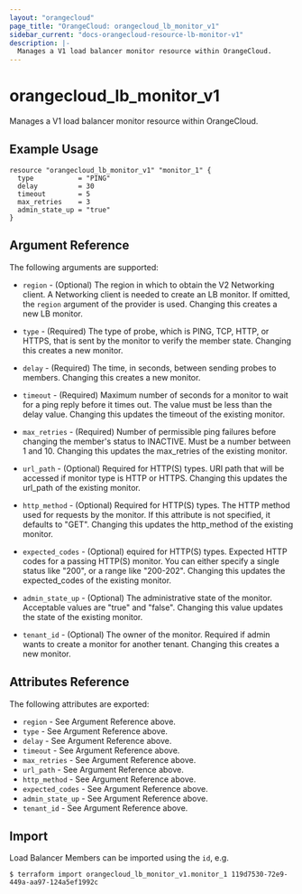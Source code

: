 ```yaml
---
layout: "orangecloud"
page_title: "OrangeCloud: orangecloud_lb_monitor_v1"
sidebar_current: "docs-orangecloud-resource-lb-monitor-v1"
description: |-
  Manages a V1 load balancer monitor resource within OrangeCloud.
---
```


# orangecloud\_lb\_monitor_v1

Manages a V1 load balancer monitor resource within OrangeCloud.

## Example Usage

```hcl
resource "orangecloud_lb_monitor_v1" "monitor_1" {
  type           = "PING"
  delay          = 30
  timeout        = 5
  max_retries    = 3
  admin_state_up = "true"
}
```

## Argument Reference

The following arguments are supported:

* `region` - (Optional) The region in which to obtain the V2 Networking client.
    A Networking client is needed to create an LB monitor. If omitted, the
    `region` argument of the provider is used. Changing this creates a new
    LB monitor.

* `type` - (Required) The type of probe, which is PING, TCP, HTTP, or HTTPS,
    that is sent by the monitor to verify the member state. Changing this
    creates a new monitor.

* `delay` - (Required) The time, in seconds, between sending probes to members.
    Changing this creates a new monitor.

* `timeout` - (Required) Maximum number of seconds for a monitor to wait for a
    ping reply before it times out. The value must be less than the delay value.
    Changing this updates the timeout of the existing monitor.

* `max_retries` - (Required) Number of permissible ping failures before changing
    the member's status to INACTIVE. Must be a number between 1 and 10. Changing
    this updates the max_retries of the existing monitor.

* `url_path` - (Optional) Required for HTTP(S) types. URI path that will be
    accessed if monitor type is HTTP or HTTPS. Changing this updates the
    url_path of the existing monitor.

* `http_method` - (Optional) Required for HTTP(S) types. The HTTP method used
    for requests by the monitor. If this attribute is not specified, it defaults
    to "GET". Changing this updates the http_method of the existing monitor.

* `expected_codes` - (Optional) equired for HTTP(S) types. Expected HTTP codes
    for a passing HTTP(S) monitor. You can either specify a single status like
    "200", or a range like "200-202". Changing this updates the expected_codes
    of the existing monitor.

* `admin_state_up` - (Optional) The administrative state of the monitor.
    Acceptable values are "true" and "false". Changing this value updates the
    state of the existing monitor.

* `tenant_id` - (Optional) The owner of the monitor. Required if admin wants to
    create a monitor for another tenant. Changing this creates a new monitor.

## Attributes Reference

The following attributes are exported:

* `region` - See Argument Reference above.
* `type` - See Argument Reference above.
* `delay` - See Argument Reference above.
* `timeout` - See Argument Reference above.
* `max_retries` - See Argument Reference above.
* `url_path` - See Argument Reference above.
* `http_method` - See Argument Reference above.
* `expected_codes` - See Argument Reference above.
* `admin_state_up` - See Argument Reference above.
* `tenant_id` - See Argument Reference above.

## Import

Load Balancer Members can be imported using the `id`, e.g.

```
$ terraform import orangecloud_lb_monitor_v1.monitor_1 119d7530-72e9-449a-aa97-124a5ef1992c
```
